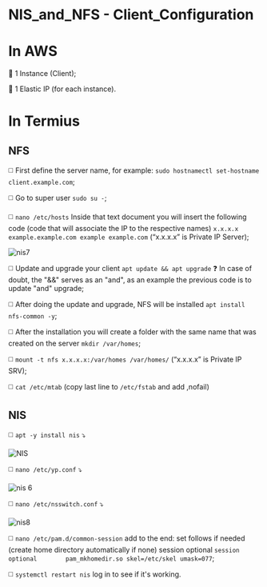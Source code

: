 # NIS_and_NFS - Client_Configuration

# **In AWS**

🔴 1 Instance (Client);

🔴 1 Elastic IP (for each instance).

# **In Termius**

## **NFS**

◻️ First define the server name, for example: `sudo hostnamectl set-hostname client.example.com`;

◻️ Go to super user `sudo su -`;

◻️ `nano /etc/hosts` Inside that text document you will insert the following code (code that will associate the IP to the respective names) `x.x.x.x example.example.com example example.com` (“x.x.x.x” is Private IP Server);

![nis7](https://user-images.githubusercontent.com/48421530/153506257-deca5eb7-28f4-4671-9359-0a4d65f885d7.png)

◻️ Update and upgrade your client `apt update && apt upgrade` ❓ In case of doubt, the "&&" serves as an "and", as an example the previous code is to update "and" upgrade;

◻️ After doing the update and upgrade, NFS will be installed `apt install nfs-common -y`;

◻️ After the installation you will create a folder with the same name that was created on the server `mkdir /var/homes`;

◻️ `mount -t nfs x.x.x.x:/var/homes /var/homes/` (“x.x.x.x” is Private IP SRV);

◻️ `cat /etc/mtab` (copy last line to `/etc/fstab` and add ,nofail)

## **NIS**

◻️ `apt -y install nis` ⤵️

![NIS](https://user-images.githubusercontent.com/48421530/153502048-ea7272a1-3665-4289-8c7f-a6b7790b9f09.png)

◻️ `nano /etc/yp.conf` ⤵️

![nis 6](https://user-images.githubusercontent.com/48421530/153504762-3f2614c4-c447-4cef-b5b8-5bed63f069e6.png)

◻️ `nano /etc/nsswitch.conf` ⤵️

![nis8](https://user-images.githubusercontent.com/48421530/153508426-e05b40aa-f40f-4c77-91a9-dd921660d26c.png)

◻️ `nano /etc/pam.d/common-session`  add to the end: set follows if needed (create home directory automatically if none) session optional
`session optional        pam_mkhomedir.so skel=/etc/skel umask=077`;

◻️ `systemctl restart nis` log in to see if it's working.

